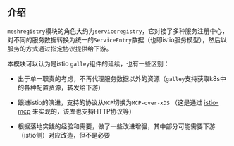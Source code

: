 ## 介绍

`meshregistry`模块的角色大约为`serviceregistry`，它对接了多种服务注册中心，对不同的服务数据转换为统一的`ServiceEntry`数据（也即istio服务模型），然后以服务的方式通过指定协议提供给下游。

本模块可以认为是istio `galley`组件的延续，也有一些区别：

* 出于单一职责的考虑，不再代理服务数据以外的资源（`galley`支持获取k8s中的各种配置资源，转发给下游）

* 跟进istio的演进，支持的协议从`MCP`切换为`MCP-over-xDS` （这是通过 [istio-mcp](https://github.com/slime-io/istio-mcp) 来实现的，该库也支持HTTP协议等）

* 根据落地实践的经验和需要，做了一些改进增强，其中部分可能需要下游（istio侧）对应改造，但不是必要